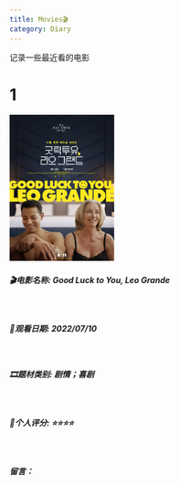```yaml
---
title: Movies🎬
category: Diary
---
```


记录一些最近看的电影

<!-- more -->


# 1



<img src="https://raw.githubusercontent.com/Suhkurr/suhkurr.github.io/master/assets/img/1.png" alt="image" style="zoom:25%;" />


##### 🎬电影名称: Good Luck to You, Leo Grande

<br>

##### 📆观看日期: 2022/07/10

<br>

##### 🎞题材类别: 剧情；喜剧

<br>

##### 💯个人评分:  ⭐⭐⭐⭐

<br>

##### 留言：

